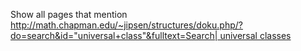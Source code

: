 Show all pages that mention [http://math.chapman.edu/~jipsen/structures/doku.php/?do=search&id="universal+class"&fulltext=Search| universal classes](http://math.chapman.edu/~jipsen/structures/doku.php/?do=search&id="universal+class"&fulltext=search|_universal_classes.md)
